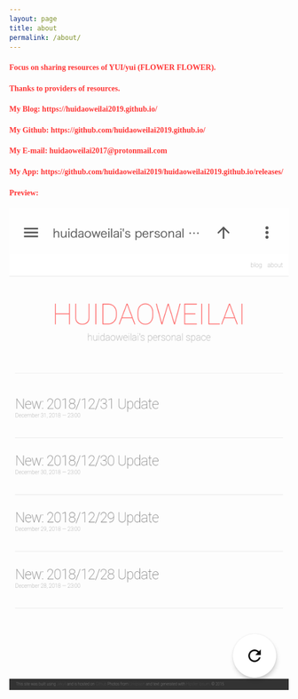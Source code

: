 ```yaml
---
layout: page
title: about
permalink: /about/
---
```


<h4 id="focus-on-sharing-resources-of-yuiyui-flower-flower"><font face="Microsoft YaHei UI" color="#FF3636">Focus on sharing resources of YUI/yui (FLOWER FLOWER).</font></h4>

<ul></ul>

<h4 id="thanks-to-providers-of-resource"><font face="Microsoft YaHei UI" color="#FF3636">Thanks to providers of resources.</font></h4>

<ul></ul>

<h4 id="my-blog-httpshuidaoweilai2019githubio"><font face="Microsoft YaHei UI" color="#FF3636">My Blog: https://huidaoweilai2019.github.io/</font></h4>

<ul></ul>

<h4 id="my-github-httpsgithubcomhuidaoweilai2019githubio"><font face="Microsoft YaHei UI" color="#FF3636">My Github: https://github.com/huidaoweilai2019.github.io/</font></h4>

<ul></ul>

<h4 id="my-e-mail-huidaoweilai2017protonmailcom"><font face="Microsoft YaHei UI" color="#FF3636">My E-mail: huidaoweilai2017@protonmail.com</font></h4>

<ul></ul>

<h4 id="my-app-httpsgithubcomhuidaoweilai2019huidaoweilai2019githubioreleases"><font face="Microsoft YaHei UI" color="#FF3636">My App: https://github.com/huidaoweilai2019/huidaoweilai2019.github.io/releases/</font></h4>

<ul></ul>

<h4 id="preview-"><font face="Microsoft YaHei UI" color="#FF3636">Preview: </font></h4>

<ul></ul>

<p><img src="/IMG_20190101_190524.png" alt="Branching" /></p>
